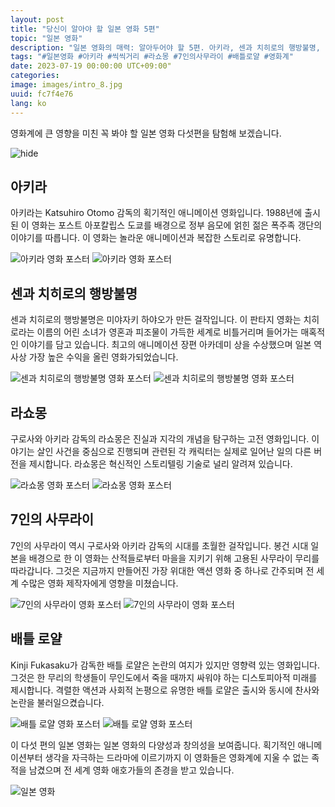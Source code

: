 ```yaml
---
layout: post
title: "당신이 알아야 할 일본 영화 5편"
topic: "일본 영화"
description: "일본 영화의 매력: 알아두어야 할 5편. 아키라, 센과 치히로의 행방불명, 라쇼몽, 7인의 사무라이, 배틀 로얄의 세계로 빠져보세요."
tags: "#일본영화 #아키라 #씩씩거리 #라쇼몽 #7인의사무라이 #배틀로얄 #영화계"
date: 2023-07-19 00:00:00 UTC+09:00"
categories: 
image: images/intro_8.jpg
uuid: fc7f4e76
lang: ko
---
```


영화계에 큰 영향을 미친 꼭 봐야 할 일본 영화 다섯편을 탐험해 보겠습니다.

![hide](images/intro_8.jpg)


## 아키라
아키라는 Katsuhiro Otomo 감독의 획기적인 애니메이션 영화입니다. 1988년에 출시된 이 영화는 포스트 아포칼립스 도쿄를 배경으로 정부 음모에 얽힌 젊은 폭주족 갱단의 이야기를 따릅니다. 이 영화는 놀라운 애니메이션과 복잡한 스토리로 유명합니다.

![아키라 영화 포스터](images/main1_5.jpg)
![아키라 영화 포스터](images/main1_4.jpg)


## 센과 치히로의 행방불명
센과 치히로의 행방불명은 미야자키 하야오가 만든 걸작입니다. 이 판타지 영화는 치히로라는 이름의 어린 소녀가 영혼과 피조물이 가득한 세계로 비틀거리며 들어가는 매혹적인 이야기를 담고 있습니다. 최고의 애니메이션 장편 아카데미 상을 수상했으며 일본 역사상 가장 높은 수익을 올린 영화가되었습니다.

![센과 치히로의 행방불명 영화 포스터](images/main2_5.jpg)
![센과 치히로의 행방불명 영화 포스터](images/main2_4.jpg)


## 라쇼몽
구로사와 아키라 감독의 라쇼몽은 진실과 지각의 개념을 탐구하는 고전 영화입니다. 이야기는 살인 사건을 중심으로 진행되며 관련된 각 캐릭터는 실제로 일어난 일의 다른 버전을 제시합니다. 라쇼몽은 혁신적인 스토리텔링 기술로 널리 알려져 있습니다.

![라쇼몽 영화 포스터](images/main3_4.jpg)
![라쇼몽 영화 포스터](images/main3_3.jpg)


## 7인의 사무라이
7인의 사무라이 역시 구로사와 아키라 감독의 시대를 초월한 걸작입니다. 봉건 시대 일본을 배경으로 한 이 영화는 산적들로부터 마을을 지키기 위해 고용된 사무라이 무리를 따라갑니다. 그것은 지금까지 만들어진 가장 위대한 액션 영화 중 하나로 간주되며 전 세계 수많은 영화 제작자에게 영향을 미쳤습니다.

![7인의 사무라이 영화 포스터](images/main4_6.jpg)
![7인의 사무라이 영화 포스터](images/main4_5.jpg)


## 배틀 로얄
Kinji Fukasaku가 감독한 배틀 로얄은 논란의 여지가 있지만 영향력 있는 영화입니다. 그것은 한 무리의 학생들이 무인도에서 죽을 때까지 싸워야 하는 디스토피아적 미래를 제시합니다. 격렬한 액션과 사회적 논평으로 유명한 배틀 로얄은 출시와 동시에 찬사와 논란을 불러일으켰습니다.

![배틀 로얄 영화 포스터](images/main5_5.jpg)
![배틀 로얄 영화 포스터](images/main5_4.jpg)




이 다섯 편의 일본 영화는 일본 영화의 다양성과 창의성을 보여줍니다. 획기적인 애니메이션부터 생각을 자극하는 드라마에 이르기까지 이 영화들은 영화계에 지울 수 없는 족적을 남겼으며 전 세계 영화 애호가들의 존경을 받고 있습니다.

![일본 영화](images/intro_7.jpg)
